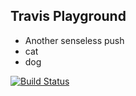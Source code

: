 ## Travis Playground

- Another senseless push
- cat
- dog

[![Build Status](https://travis-ci.org/helior/travis-playground.svg?branch=master)](https://travis-ci.org/helior/travis-playground)
